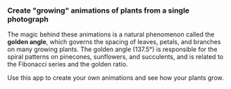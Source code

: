 ### Create "growing" animations of plants from a single photograph

The magic behind these animations is a natural phenomenon called the **golden angle**, which governs the spacing of leaves, petals, and branches on many growing plants.  The golden angle (137.5&deg;) is responsible for the spiral patterns on pinecones, sunflowers, and succulents, and is related to the Fibonacci series and the golden ratio.

Use this app to create your own animations and see how your plants grow.